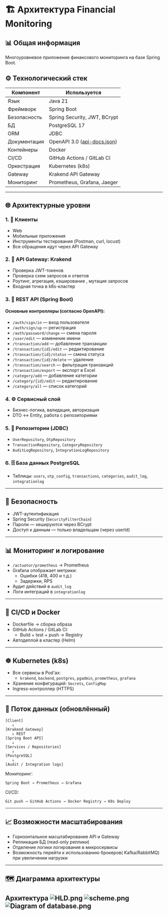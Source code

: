 
# 🏗️ Архитектура Financial Monitoring

## 📊 Общая информация

Многоуровневое приложение финансового мониторинга на базе Spring Boot.

## ⚙️ Технологический стек

| Компонент     | Используется                                 |
|---------------|----------------------------------------------|
| Язык          | Java 21                                      |
| Фреймворк     | Spring Boot                                  |
| Безопасность  | Spring Security, JWT, BCrypt                 |
| БД            | PostgreSQL 17                                |
| ORM           | JDBC                                         |
| Документация  | OpenAPI 3.0 ([api-docs.json](api-docs.json)) |
| Контейнеры    | Docker                                       |
| CI/CD         | GitHub Actions / GitLab CI                   |
| Оркестрация   | Kubernetes (k8s)                             |
| Gateway       | Krakend API Gateway                          |
| Мониторинг    | Prometheus, Grafana, Jaeger                  |

---

## 🌐 Архитектурные уровни

### 1. 👥 Клиенты
- Web
- Мобильные приложения
- Инструменты тестирования (Postman, curl, locust)
- Все обращения идут через API Gateway

### 2. 🧭 API Gateway: Krakend
- Проверка JWT-токенов
- Проверка схем запросов и ответов
- Роутинг, агрегация, кэширование , мутация запросов
- Входная точка в k8s-кластер

### 3. 🎯 REST API (Spring Boot)

#### Основные контроллеры (согласно OpenAPI):
- `/auth/sign/in` — вход пользователя
- `/auth/sign/up` — регистрация
- `/auth/password/change` — смена пароля
- `/user/edit` — изменение имени
- `/transaction/add` — добавление транзакции
- `/transaction/{id}/edit` — редактирование
- `/transaction/{id}/status` — смена статуса
- `/transaction/{id}/delete` — удаление
- `/transaction/search` — фильтрация транзакций
- `/transaction/export` — экспорт в Excel
- `/category/add` — добавление категории
- `/category/{id}/edit` — редактирование
- `/category/all` — список категорий

### 4. ⚙️ Сервисный слой
- Бизнес-логика, валидация, авторизация
- DTO ↔ Entity, работа с репозиториями

### 5. 💾 Репозитории (JDBC)
- `UserRepository`, `OtpRepository`
- `TransactionRepository`, `CategoryRepository`
- `AuditLogRepository`, `IntegrationLogRepository`

### 6. 🗄️ База данных PostgreSQL
- Таблицы: `users`, `otp_config`, `transactions`, `categories`, `audit_log`, `integrationlog`

---

## 🔐 Безопасность
- JWT-аутентификация
- Spring Security (`SecurityFilterChain`)
- Пароли — хешируются через BCrypt
- Доступ к данным — только владельцам (через userId)

---

## 📊 Мониторинг и логирование
- `/actuator/prometheus` → Prometheus
- Grafana отображает метрики:
  - Ошибки (418, 400 и т.д.)
  - Задержки, RPS
- Аудит действий в `audit_log`
- Логи интеграций в `integrationlog`

---

## 🚀 CI/CD и Docker
- Dockerfile → сборка образа
- GitHub Actions / GitLab CI:
  - Build + test + push → Registry
- Автодеплой в кластер (Helm)

---

## ☸️ Kubernetes (k8s)
- Все сервисы в Pod'ах:
  - `krakend`, `backend`, `postgres`, `pgadmin`, `prometheus`, `grafana`
- Хранение конфигураций: `Secrets`, `ConfigMap`
- Ingress-контроллер (HTTPS)

---

## 🔄 Поток данных (обновлённый)

```text
[Client]
   ↓
[Krakend Gateway]
   ↓ REST
[Spring Boot API]
   ↓
[Services / Repositories]
   ↓
[PostgreSQL]
   ↓
[Audit / Integration logs]
```

Мониторинг:
```
Spring Boot → Prometheus → Grafana
```

CI/CD:
```
Git push → GitHub Actions → Docker Registry → K8s Deploy
```

---

## 📈 Возможности масштабирования
- Горизонтальное масштабирование API и Gateway
- Репликация БД (read-only реплики)
- Отделение логики логирования в микросервисы
- Возможность перейти к использованию брокеров( Kafka/RabbitMQ) при увеличении нагрузки

---

## 🗺️ Диаграмма архитектуры

Архитектура
![HLD.png](HLD.png)
![scheme.png](scheme.png)
![Diagram of database.png](Diagram%20of%20database.png)
---
